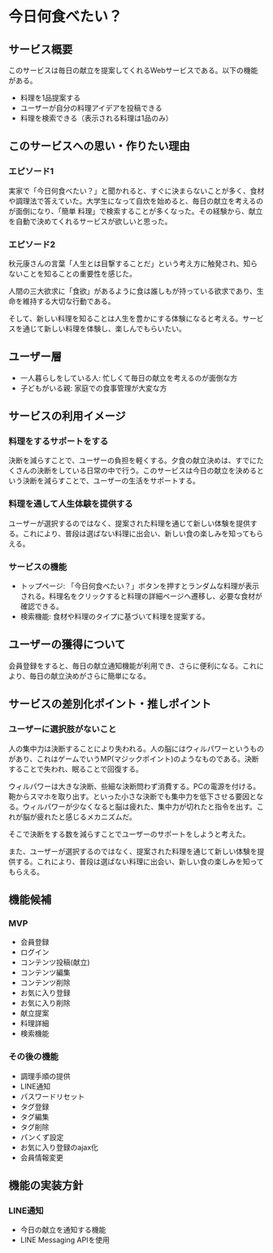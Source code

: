 # 今日何食べたい？

## サービス概要
このサービスは毎日の献立を提案してくれるWebサービスである。以下の機能がある。

- 料理を1品提案する
- ユーザーが自分の料理アイデアを投稿できる
- 料理を検索できる（表示される料理は1品のみ）

## このサービスへの思い・作りたい理由

### エピソード1
実家で「今日何食べたい？」と聞かれると、すぐに決まらないことが多く、食材や調理法で答えていた。大学生になって自炊を始めると、毎日の献立を考えるのが面倒になり、「簡単 料理」で検索することが多くなった。その経験から、献立を自動で決めてくれるサービスが欲しいと思った。

### エピソード2
秋元康さんの言葉「人生とは目撃することだ」という考え方に触発され、知らないことを知ることの重要性を感じた。

人間の三大欲求に「食欲」があるように食は誰しもが持っている欲求であり、生命を維持する大切な行動である。

そして、新しい料理を知ることは人生を豊かにする体験になると考える。サービスを通じて新しい料理を体験し、楽しんでもらいたい。

## ユーザー層

- 一人暮らしをしている人: 忙しくて毎日の献立を考えるのが面倒な方
- 子どもがいる親: 家庭での食事管理が大変な方

## サービスの利用イメージ

### 料理をするサポートをする
決断を減らすことで、ユーザーの負担を軽くする。夕食の献立決めは、すでにたくさんの決断をしている日常の中で行う。このサービスは今日の献立を決めるという決断を減らすことで、ユーザーの生活をサポートする。

### 料理を通して人生体験を提供する
ユーザーが選択するのではなく、提案された料理を通じて新しい体験を提供する。これにより、普段は選ばない料理に出会い、新しい食の楽しみを知ってもらえる。

### サービスの機能

- トップページ: 「今日何食べたい？」ボタンを押すとランダムな料理が表示される。料理名をクリックすると料理の詳細ページへ遷移し、必要な食材が確認できる。
- 検索機能: 食材や料理のタイプに基づいて料理を提案する。

## ユーザーの獲得について
会員登録をすると、毎日の献立通知機能が利用でき、さらに便利になる。これにより、毎日の献立決めがさらに簡単になる。

## サービスの差別化ポイント・推しポイント

### ユーザーに選択肢がないこと
人の集中力は決断することにより失われる。人の脳にはウィルパワーというものがあり、これはゲームでいうMP(マジックポイント)のようなものである。決断することで失われ、眠ることで回復する。

ウィルパワーは大きな決断、些細な決断問わず消費する。PCの電源を付ける。鞄からスマホを取り出す。といった小さな決断でも集中力を低下させる要因となる。ウィルパワーが少なくなると脳は疲れた、集中力が切れたと指令を出す。これが脳が疲れたと感じるメカニズムだ。

そこで決断をする数を減らすことでユーザーのサポートをしようと考えた。

また、ユーザーが選択するのではなく、提案された料理を通じて新しい体験を提供する。これにより、普段は選ばない料理に出会い、新しい食の楽しみを知ってもらえる。

## 機能候補

### MVP

- 会員登録
- ログイン
- コンテンツ投稿(献立)
- コンテンツ編集
- コンテンツ削除
- お気に入り登録
- お気に入り削除
- 献立提案
- 料理詳細
- 検索機能

### その後の機能

- 調理手順の提供
- LINE通知
- パスワードリセット
- タグ登録
- タグ編集
- タグ削除
- パンくず設定
- お気に入り登録のajax化
- 会員情報変更

## 機能の実装方針

### LINE通知
- 今日の献立を通知する機能
- LINE Messaging APIを使用
